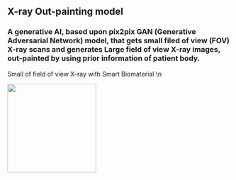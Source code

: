 ## X-ray Out-painting model

### A generative AI, based upon pix2pix GAN (Generative Adversarial Network) model, that gets small filed of view (FOV) X-ray scans and generates Large field of view X-ray images, out-painted by using prior information of patient body.

<p align="center">
<p>Small of field of view X-ray with Smart Biomaterial \n</p>
<img width="200" src=https://github.com/hh1368hh/DRROutPrinter/assets/12381813/22bbcff1-551a-41b9-acba-8bc3f4156b10>
<p/>
